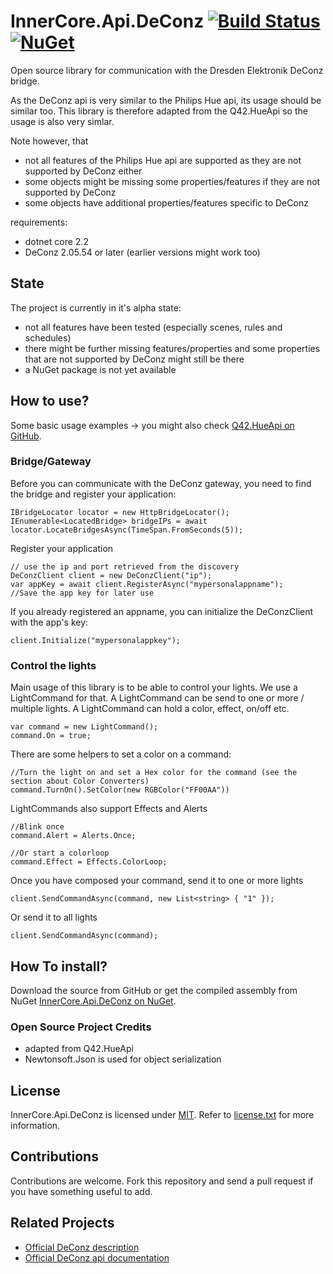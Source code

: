 InnerCore.Api.DeConz [![Build Status][azure build]][project]	[![NuGet][nuget badge]][nuget package]
====================

Open source library for communication with the Dresden Elektronik DeConz bridge.

As the DeConz api is very similar to the Philips Hue api, its usage should be similar too.
This library is therefore adapted from the Q42.HueApi so the usage is also very simlar.

Note however, that
 - not all features of the Philips Hue api are supported as they are not supported by DeConz either
 - some objects might be missing some properties/features if they are not supported by DeConz
 - some objects have additional properties/features specific to DeConz

 requirements:
  - dotnet core 2.2
  - DeConz 2.05.54 or later (earlier versions might work too)

## State
The project is currently in it's alpha state:
 - not all features have been tested (especially scenes, rules and schedules)
 - there might be further missing features/properties and some properties that are not supported by DeConz might still be there
 - a NuGet package is not yet available

## How to use?
Some basic usage examples -> you might also check [Q42.HueApi on GitHub](https://github.com/Q42/Q42.HueApi).

### Bridge/Gateway
Before you can communicate with the DeConz gateway, you need to find the bridge and register your application:

	IBridgeLocator locator = new HttpBridgeLocator();
	IEnumerable<LocatedBridge> bridgeIPs = await locator.LocateBridgesAsync(TimeSpan.FromSeconds(5));
	
Register your application
	
	// use the ip and port retrieved from the discovery
	DeConzClient client = new DeConzClient("ip");
	var appKey = await client.RegisterAsync("mypersonalappname");
	//Save the app key for later use
	
If you already registered an appname, you can initialize the DeConzClient with the app's key:	

	client.Initialize("mypersonalappkey");

### Control the lights
Main usage of this library is to be able to control your lights. We use a LightCommand for that. A LightCommand can be send to one or more / multiple lights. A LightCommand can hold a color, effect, on/off etc.

	var command = new LightCommand();
	command.On = true;
	
There are some helpers to set a color on a command:
	
	//Turn the light on and set a Hex color for the command (see the section about Color Converters)
    command.TurnOn().SetColor(new RGBColor("FF00AA"))
	
LightCommands also support Effects and Alerts

	//Blink once
	command.Alert = Alerts.Once;
	
	//Or start a colorloop
	command.Effect = Effects.ColorLoop;
	
Once you have composed your command, send it to one or more lights

	client.SendCommandAsync(command, new List<string> { "1" });
	
Or send it to all lights

	client.SendCommandAsync(command);

## How To install?
Download the source from GitHub or get the compiled assembly from NuGet [InnerCore.Api.DeConz on NuGet](https://nuget.org/packages/InnerCore.Api.DeConz).

### Open Source Project Credits

* adapted from Q42.HueApi
* Newtonsoft.Json is used for object serialization

## License

InnerCore.Api.DeConz is licensed under [MIT](http://www.opensource.org/licenses/mit-license.php "Read more about the MIT license form"). Refer to [license.txt](https://github.com/MadMonkey87/InnerCore.Api.DeConz/blob/master/LICENSE.txt) for more information.

## Contributions

Contributions are welcome. Fork this repository and send a pull request if you have something useful to add.

## Related Projects

* [Official DeConz description](https://www.dresden-elektronik.de/funktechnik/products/software/pc/DeConz/)
* [Official DeConz api documentation](https://dresden-elektronik.github.io/DeConz-rest-doc/)

[azure build]: https://innercore.visualstudio.com/InnerCore.Api.DeConz/_apis/build/status/InnerCore.Api.DeConz?branchName=master
[project]: https://github.com/MadMonkey87/InnerCore.Api.DeConz
[nuget badge]: https://img.shields.io/nuget/v/InnerCore.Api.DeConz.svg
[nuget package]: https://www.nuget.org/packages/InnerCore.Api.DeConz